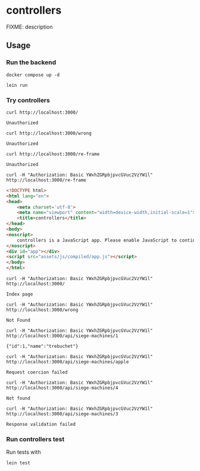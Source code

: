 # controllers

FIXME: description

## Usage

### Run the backend

```shell
docker compose up -d

lein run
```

### Try controllers

    curl http://localhost:3000/

    Unauthorized
    
    curl http://localhost:3000/wrong

    Unauthorized

    curl http://localhost:3000/re-frame

    Unauthorized

    curl -H "Authorization: Basic YWxhZGRpbjpvcGVuc2VzYW1l" http://localhost:3000/re-frame

```html
<!DOCTYPE html>
<html lang="en">
<head>
    <meta charset='utf-8'>
    <meta name="viewport" content="width=device-width,initial-scale=1">
    <title>controllers</title>
</head>
<body>
<noscript>
    controllers is a JavaScript app. Please enable JavaScript to continue.
</noscript>
<div id="app"></div>
<script src="assets/js/compiled/app.js"></script>
</body>
</html>
```

    curl -H "Authorization: Basic YWxhZGRpbjpvcGVuc2VzYW1l" http://localhost:3000/

    Index page
    
    curl -H "Authorization: Basic YWxhZGRpbjpvcGVuc2VzYW1l" http://localhost:3000/wrong

    Not Found

    curl -H "Authorization: Basic YWxhZGRpbjpvcGVuc2VzYW1l" http://localhost:3000/api/siege-machines/1 

    {"id":1,"name":"trebuchet"}

    curl -H "Authorization: Basic YWxhZGRpbjpvcGVuc2VzYW1l" http://localhost:3000/api/siege-machines/apple 

    Request coercion failed

    curl -H "Authorization: Basic YWxhZGRpbjpvcGVuc2VzYW1l" http://localhost:3000/api/siege-machines/4

    Not found

    curl -H "Authorization: Basic YWxhZGRpbjpvcGVuc2VzYW1l" http://localhost:3000/api/siege-machines/3

    Response validation failed

### Run controllers test

Run tests with

```shell 
lein test
```
